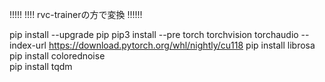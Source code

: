 !!!!!
!!!! rvc-trainerの方で変換
!!!!!!

pip install --upgrade pip
pip3 install --pre torch torchvision torchaudio --index-url https://download.pytorch.org/whl/nightly/cu118
pip install librosa
pip install colorednoise   
pip install tqdm


